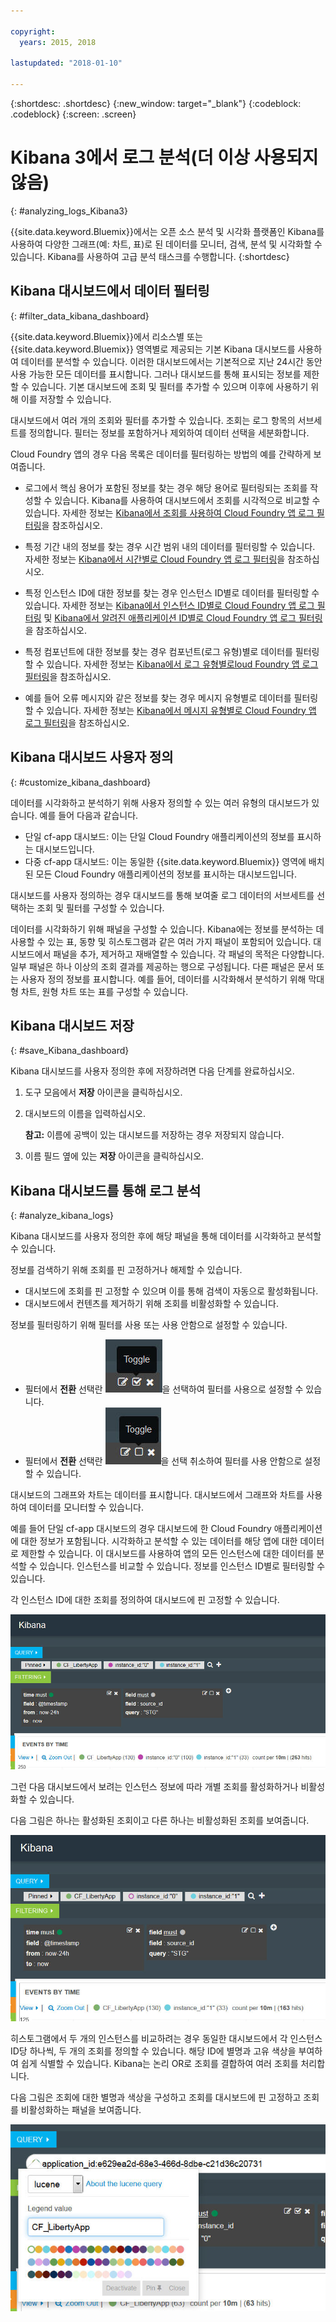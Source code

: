 ```yaml
---

copyright:
  years: 2015, 2018

lastupdated: "2018-01-10"

---
```


{:shortdesc: .shortdesc}
{:new_window: target="_blank"}
{:codeblock: .codeblock}
{:screen: .screen}

# Kibana 3에서 로그 분석(더 이상 사용되지 않음)
{: #analyzing_logs_Kibana3}

{{site.data.keyword.Bluemix}}에서는 오픈 소스 분석 및 시각화 플랫폼인 Kibana를 사용하여 다양한 그래프(예: 차트, 표)로 된 데이터를 모니터, 검색, 분석 및 시각화할 수 있습니다. Kibana를 사용하여 고급 분석 태스크를 수행합니다.
{:shortdesc}


## Kibana 대시보드에서 데이터 필터링
{: #filter_data_kibana_dashboard}

{{site.data.keyword.Bluemix}}에서 리소스별 또는 {{site.data.keyword.Bluemix}} 영역별로 제공되는 기본 Kibana 대시보드를 사용하여 데이터를 분석할 수 있습니다. 이러한 대시보드에서는 기본적으로 지난 24시간 동안 사용 가능한 모든 데이터를 표시합니다. 그러나 대시보드를 통해 표시되는 정보를 제한할 수 있습니다. 기본 대시보드에 조회 및 필터를 추가할 수 있으며 이후에 사용하기 위해 이를 저장할 수 있습니다. 

대시보드에서 여러 개의 조회와 필터를 추가할 수 있습니다. 조회는 로그 항목의 서브세트를 정의합니다. 필터는 정보를 포함하거나 제외하여 데이터 선택을 세분화합니다.  

Cloud Foundry 앱의 경우 다음 목록은 데이터를 필터링하는 방법의 예를 간략하게 보여줍니다. 
* 로그에서 핵심 용어가 포함된 정보를 찾는 경우 해당 용어로 필터링되는 조회를 작성할 수 있습니다. Kibana를 사용하여 대시보드에서 조회를 시각적으로 비교할 수 있습니다. 자세한 정보는 [Kibana에서 조회를 사용하여 Cloud Foundry 앱 로그 필터링](kibana3/logging_kibana_query.html#logging_kibana_query)을 참조하십시오. 

* 특정 기간 내의 정보를 찾는 경우 시간 범위 내의 데이터를 필터링할 수 있습니다. 자세한 정보는 [Kibana에서 시간별로 Cloud Foundry 앱 로그 필터링](kibana3/logging_kibana_filter_by_time_period.html#logging_kibana_time_filter)을 참조하십시오. 

* 특정 인스턴스 ID에 대한 정보를 찾는 경우 인스턴스 ID별로 데이터를 필터링할 수 있습니다. 자세한 정보는 [Kibana에서 인스턴스 ID별로 Cloud Foundry 앱 로그 필터링](kibana3/logging_kibana_filter_by_instance_id.html#logging_kibana_instance_id) 및 [Kibana에서 알려진 애플리케이션 ID별로 Cloud Foundry 앱 로그 필터링](kibana3/logging_kibana_filter_by_known_application_id.html#logging_kibana_known_application_id)을 참조하십시오. 

* 특정 컴포넌트에 대한 정보를 찾는 경우 컴포넌트(로그 유형)별로 데이터를 필터링할 수 있습니다. 자세한 정보는 [Kibana에서 로그 유형별로loud Foundry 앱 로그 필터링](kibana3/logging_kibana_filter_by_component.html#logging_kibana_component_filter)을 참조하십시오. 

* 예를 들어 오류 메시지와 같은 정보를 찾는 경우 메시지 유형별로 데이터를 필터링할 수 있습니다. 자세한 정보는 [Kibana에서 메시지 유형별로 Cloud Foundry 앱 로그 필터링](kibana3/logging_kibana_filter_by_message_type.html#logging_kibana_message_type_filter)을 참조하십시오. 

## Kibana 대시보드 사용자 정의
{: #customize_kibana_dashboard}

데이터를 시각화하고 분석하기 위해 사용자 정의할 수 있는 여러 유형의 대시보드가 있습니다. 예를 들어 다음과 같습니다.
* 단일 cf-app 대시보드: 이는 단일 Cloud Foundry 애플리케이션의 정보를 표시하는 대시보드입니다.   
* 다중 cf-app 대시보드: 이는 동일한 {{site.data.keyword.Bluemix}} 영역에 배치된 모든 Cloud Foundry 애플리케이션의 정보를 표시하는 대시보드입니다.  

대시보드를 사용자 정의하는 경우 대시보드를 통해 보여줄 로그 데이터의 서브세트를 선택하는 조회 및 필터를 구성할 수 있습니다. 

데이터를 시각화하기 위해 패널을 구성할 수 있습니다. Kibana에는 정보를 분석하는 데 사용할 수 있는 표, 동향 및 히스토그램과 같은 여러 가지 패널이 포함되어 있습니다. 대시보드에서 패널을 추가, 제거하고 재배열할 수 있습니다. 각 패널의 목적은 다양합니다. 일부 패널은 하나 이상의 조회 결과를 제공하는 행으로 구성됩니다. 다른 패널은 문서 또는 사용자 정의 정보를 표시합니다. 예를 들어, 데이터를 시각화해서 분석하기 위해 막대형 차트, 원형 차트 또는 표를 구성할 수 있습니다.  


## Kibana 대시보드 저장
{: #save_Kibana_dashboard}

Kibana 대시보드를 사용자 정의한 후에 저장하려면 다음 단계를 완료하십시오. 

1. 도구 모음에서 **저장** 아이콘을 클릭하십시오. 

2. 대시보드의 이름을 입력하십시오.

    **참고:** 이름에 공백이 있는 대시보드를 저장하는 경우 저장되지 않습니다. 

3. 이름 필드 옆에 있는 **저장** 아이콘을 클릭하십시오. 



## Kibana 대시보드를 통해 로그 분석
{: #analyze_kibana_logs}

Kibana 대시보드를 사용자 정의한 후에 해당 패널을 통해 데이터를 시각화하고 분석할 수 있습니다.  

정보를 검색하기 위해 조회를 핀 고정하거나 해제할 수 있습니다. 

* 대시보드에 조회를 핀 고정할 수 있으며 이를 통해 검색이 자동으로 활성화됩니다. 
* 대시보드에서 컨텐츠를 제거하기 위해 조회를 비활성화할 수 있습니다. 

정보를 필터링하기 위해 필터를 사용 또는 사용 안함으로 설정할 수 있습니다.  

* 필터에서 **전환** 선택란 ![필터를 포함시키는 전환 상자](images/logging_toggle_include_filter.jpg)을 선택하여 필터를 사용으로 설정할 수 있습니다.    
* 필터에서 **전환** 선택란 ![필터를 포함시키는 전환 상자](images/logging_toggle_exclude_filter.jpg)을 선택 취소하여 필터를 사용 안함으로 설정할 수 있습니다.  

대시보드의 그래프와 차트는 데이터를 표시합니다. 대시보드에서 그래프와 차트를 사용하여 데이터를 모니터할 수 있습니다.  

예를 들어 단일 cf-app 대시보드의 경우 대시보드에 한 Cloud Foundry 애플리케이션에 대한 정보가 포함됩니다. 시각화하고 분석할 수 있는 데이터를 해당 앱에 대한 데이터로 제한할 수 있습니다. 이 대시보드를 사용하여 앱의 모든 인스턴스에 대한 데이터를 분석할 수 있습니다. 인스턴스를 비교할 수 있습니다. 정보를 인스턴스 ID별로 필터링할 수 있습니다. 

각 인스턴스 ID에 대한 조회를 정의하여 대시보드에 핀 고정할 수 있습니다.  

![핀 고정된 조회가 있는 대시보드](images/logging_kibana_dash_activate_query.jpg)

그런 다음 대시보드에서 보려는 인스턴스 정보에 따라 개별 조회를 활성화하거나 비활성화할 수 있습니다.  

다음 그림은 하나는 활성화된 조회이고 다른 하나는 비활성화된 조회를 보여줍니다. 

![핀 고정된 조회가 있는 대시보드](images/logging_kibana_dash_deactivate_query.jpg)

히스토그램에서 두 개의 인스턴스를 비교하려는 경우 동일한 대시보드에서 각 인스턴스 ID당 하나씩, 두 개의 조회를 정의할 수 있습니다. 해당 ID에 별명과 고유 색상을 부여하여 쉽게 식별할 수 있습니다. Kibana는 논리 OR로 조회를 결합하여 여러 조회를 처리합니다.  

다음 그림은 조회에 대한 별명과 색상을 구성하고 조회를 대시보드에 핀 고정하고 조회를 비활성화하는 패널을 보여줍니다. 

![조회를 구성하는 대시보드 마법사](images/logging_kibana_query_def.jpg)


